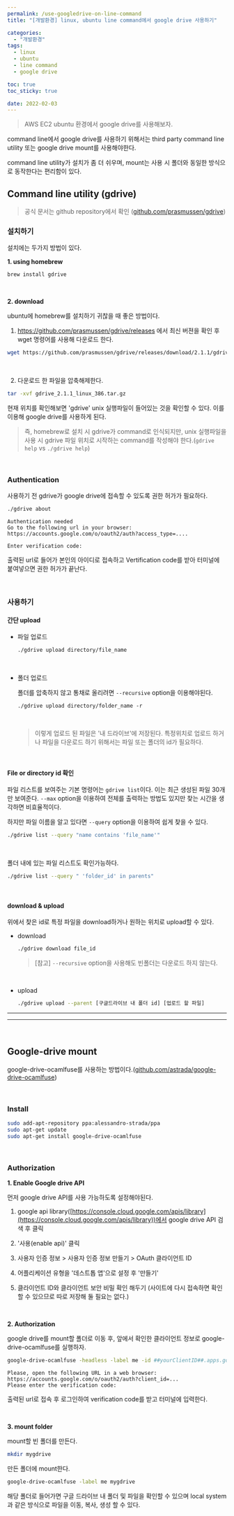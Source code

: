 ```yaml
---
permalink: /use-googledrive-on-line-command
title: "[개발환경] linux, ubuntu line command에서 google drive 사용하기"

categories: 
  - "개발환경"
tags: 
  - linux
  - ubuntu
  - line command
  - google drive

toc: true
toc_sticky: true

date: 2022-02-03
---
```


> AWS EC2 ubuntu 환경에서 google drive를 사용해보자. 

command line에서 google drive를 사용하기 위해서는 third party command line utility 또는 google drive mount를 사용해야한다.

command line utility가 설치가 좀 더 쉬우며, mount는 사용 시 폴더와 동일한 방식으로 동작한다는 편리함이 있다.

## Command line utility (gdrive)

> 공식 문서는 github repository에서 확인 
> ([github.com/prasmussen/gdrive](https://github.com/prasmussen/gdrive))

### 설치하기

설치에는 두가지 방법이 있다.

**1. using homebrew**

```bash
brew install gdrive
```

&nbsp;

**2. download**

ubuntu에 homebrew를 설치하기 귀찮을 때 좋은 방법이다.

1) https://github.com/prasmussen/gdrive/releases 에서 최신 버젼을 확인 후 wget 명령어를 사용해 다운로드 한다.

```bash
wget https://github.com/prasmussen/gdrive/releases/download/2.1.1/gdrive_2.1.1_linux_386.tar.gz
```

&nbsp;

2) 다운로드 한 파일을 압축해제한다.

```bash
tar -xvf gdrive_2.1.1_linux_386.tar.gz
```

현재 위치를 확인해보면 'gdrive' unix 실행파일이 들어있는 것을 확인할 수 있다. 이를 이용해 google drive를 사용하게 된다.

> 즉, homebrew로 설치 시 gdrive가 command로 인식되지만, unix 실행파일을 사용 시 gdrive 파일 위치로 시작하는 command를 작성해야 한다.(```gdrive help```  vs  ```./gdrive help```)

&nbsp;

### Authentication

사용하기 전 gdrive가 google drive에 접속할 수 있도록 권한 허가가 필요하다.

```bash
./gdrive about
```

```
Authentication needed
Go to the following url in your browser:
https://accounts.google.com/o/oauth2/auth?access_type=....

Enter verification code:
```
출력된 url로 들어가 본인의 아이디로 접속하고 Vertification code를 받아 터미널에 붙여넣으면 권한 허가가 끝난다.

&nbsp;

### 사용하기

#### 간단 upload
- 파일 업로드

  ```bash
  ./gdrive upload directory/file_name
  ```

&nbsp;

- 폴더 업로드

  폴더를 압축하지 않고 통채로 올리려면 ```--recursive``` option을 이용해야된다.
  ```
  ./gdrive upload directory/folder_name -r
  ```

  &nbsp;

  >이렇게 업로드 된 파일은 '내 드라이브'에 저장된다. 특정위치로 업로드 하거나 파일을 다운로드 하기 위해서는 파일 또는 폴더의 id가 필요하다.

&nbsp;


#### File or directory id 확인

파일 리스트를 보여주는 기본 명령어는 ```gdrive list```이다. 이는 최근 생성된 파일 30개만 보여준다. ```--max``` option을 이용하여 전체를 출력하는 방법도 있지만 찾는 시간을 생각하면 비효율적이다. 

하지만 파일 이름을 알고 있다면 ```--query``` option을 이용하여 쉽게 찾을 수 있다.

```bash
./gdrive list --query "name contains 'file_name'"
```

&nbsp;

폴더 내에 있는 파일 리스트도 확인가능하다.
```bash
./gdrive list --query " 'folder_id' in parents"
```

&nbsp;

#### download & upload

위에서 찾은 id로 특정 파일을 download하거나 원하는 위치로 upload할 수 있다.

- download

  ```bash
  ./gdrive download file_id
  ```

  > [참고] ```--recursive``` option을 사용해도 빈폴더는 다운로드 하지 않는다.

&nbsp;

- upload

  ```bash
  ./gdrive upload --parent [구글드라이브 내 폴더 id] [업로드 할 파일]
  ```

---
---

&nbsp;

## Google-drive mount

google-drive-ocamlfuse를 사용하는 방법이다.([github.com/astrada/google-drive-ocamlfuse](https://github.com/astrada/google-drive-ocamlfuse))

&nbsp;

### Install

```bash
sudo add-apt-repository ppa:alessandro-strada/ppa
sudo apt-get update
sudo apt-get install google-drive-ocamlfuse
```

&nbsp;

### Authorization

**1. Enable Google drive API**

먼저 google drive API를 사용 가능하도록 설정해야된다.

1) google api library([https://console.cloud.google.com/apis/library](https://console.cloud.google.com/apis/library))에서 google drive API 검색 후 클릭

2) '사용(enable api)' 클릭

3) 사용자 인증 정보 > 사용자 인증 정보 만들기 > OAuth 클라이언트 ID

4) 어플리케이션 유형을 '데스트톱 앱'으로 설정 후 '만들기'

5) 클라이언트 ID와 클라이언트 보안 비밀 확인 해두기 (사이트에 다시 접속하면 확인할 수 있으므로 따로 저장해 둘 필요는 없다.)

&nbsp;

**2. Authorization**

google drive를 mount할 폴더로 이동 후, 앞에서 확인한 클라이언트 정보로 google-drive-ocamlfuse를 실행하자.

```bash
google-drive-ocamlfuse -headless -label me -id ##yourClientID##.apps.googleusercontent.com -secret ###yoursecret##### 
```
```
Please, open the following URL in a web browser: https://accounts.google.com/o/oauth2/auth?client_id=...
Please enter the verification code:
```
출력된 url로 접속 후 로그인하여 verification code를 받고 터미널에 입력한다.

&nbsp;

**3. mount folder**

mount할 빈 폴더를 만든다.
```bash
mkdir mygdrive
```

만든 폴더에 mount한다.

```bash
google-drive-ocamlfuse -label me mygdrive
```

해당 폴더로 들어가면 구글 드라이브 내 폴더 및 파일을 확인할 수 있으며 local system과 같은 방식으로 파일을 이동, 복사, 생성 할 수 있다.


